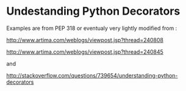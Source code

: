 # Undestanding Python Decorators


Examples are  from PEP 318  or eventualy very lightly modified from :

http://www.artima.com/weblogs/viewpost.jsp?thread=240808

http://www.artima.com/weblogs/viewpost.jsp?thread=240845

and

http://stackoverflow.com/questions/739654/understanding-python-decorators


